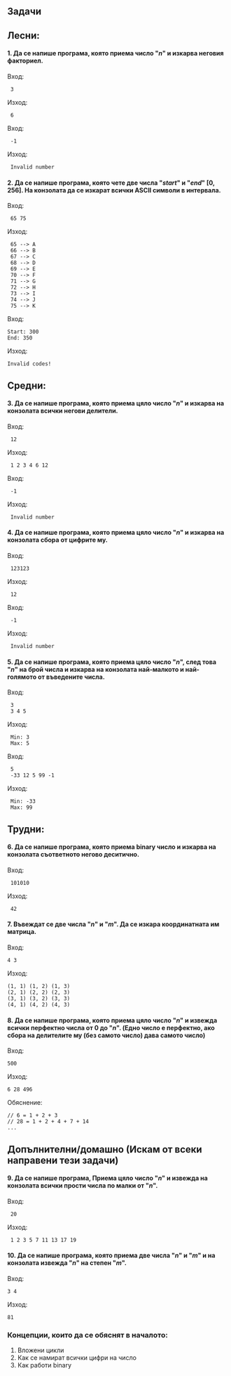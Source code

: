 ## Задачи

## Лесни:

#### **1.** Да се напише програма, която приема число "*n*" и изкарва неговия факториел.

Вход:

```
 3
```

Изход:

```
 6
```

Вход:

```
 -1
```

Изход:

```
 Invalid number
```

#### **2.** Да се напише програма, която чете две числа "*start*" и "*end*" [0, 256]. На конзолата да се изкарат всички ASCII символи в интервала.

Вход:

```
 65 75
```

Изход:

```
 65 --> A  
 66 --> B  
 67 --> C  
 68 --> D  
 69 --> E  
 70 --> F  
 71 --> G  
 72 --> H  
 73 --> I  
 74 --> J  
 75 --> K
```

Вход:

```
Start: 300
End: 350
```

Изход:

```
Invalid codes!
```

## Средни:

#### **3.** Да се напише програма, която приема цяло число "*n*" и изкарва на конзолата всички негови делители.

Вход:

```
 12
```

Изход:

```
 1 2 3 4 6 12
```

Вход:

```
 -1
```

Изход:

```
 Invalid number
```

#### **4.** Да се напише програма, която приема цяло число "*n*" и изкарва на конзолата сбора от цифрите му.

Вход:

```
 123123
```

Изход:

```
 12
```

Вход:

```
 -1 
```

Изход:

```
 Invalid number
```

#### **5.** Да се напише програма, която приема цяло число "*n*", след това "*n*" на брой числа и изкарва на конзолата най-малкото и най-голямото от въведените числа.

Вход:

```
 3
 3 4 5 
```

Изход:

```
 Min: 3
 Max: 5
```

Вход:

```
 5
 -33 12 5 99 -1
```

Изход:

```
 Min: -33
 Max: 99
```

## Трудни:

#### **6.** Да се напише програма, която приема binary число и изкарва на конзолата съответното негово деситично.

Вход:

```
 101010 
```

Изход:

```
 42 
```

#### **7.** Въвеждат се две числа "*n*" и "*m*". Да се изкара координатната им матрица.

Вход:

```
4 3
```

Изход:

```
(1, 1) (1, 2) (1, 3)
(2, 1) (2, 2) (2, 3)
(3, 1) (3, 2) (3, 3)
(4, 1) (4, 2) (4, 3)

```

#### **8.** Да се напише програма, която приема цяло число "*n*" и извежда всички перфектно числа от 0 до "*n*". (Едно число е перфектно, ако сбора на делителите му (без самото число) дава самото число)

Вход:

```
500
```

Изход:

```
6 28 496
```

Обяснение:

```
// 6 = 1 + 2 + 3
// 28 = 1 + 2 + 4 + 7 + 14
...
```

## Допълнителни/домашно (Искам от всеки направени тези задачи)

#### **9.** Да се напише програма, Приема цяло число "*n*" и извежда на конзолата всички прости числа по малки от "*n*".

Вход:

```
 20
```

Изход:

```
 1 2 3 5 7 11 13 17 19
```

#### **10.**  Да се напише програма, която приема две числа "*n*" и "*m*" и на конзолата извежда "*n*" на степен "*m*".

Вход:

```
3 4
```

Изход:

```
81
```

### Концепции, които да се обяснят в началото:

1. Вложени цикли
2. Как се намират всички цифри на число
3. Как работи binary
